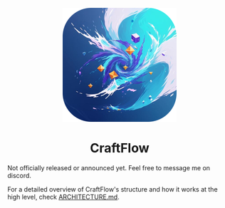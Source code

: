 <p align="center">
  <img src="assets/icon.png" width="256" />
</p>

<h1 align="center">CraftFlow</h1>

Not officially released or announced yet. Feel free to message me on discord.

For a detailed overview of CraftFlow's structure and how it works at the high level, check [ARCHITECTURE.md](ARCHITECTURE.md).
